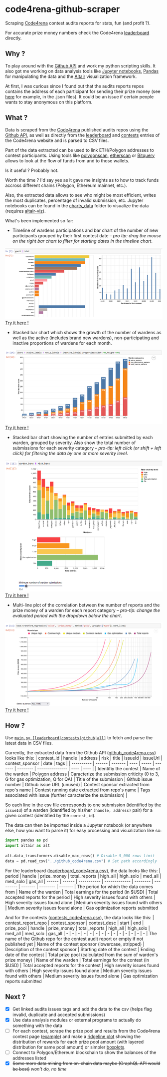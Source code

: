 # code4rena-github-scraper
Scraping [Code4rena](https://www.code4rena.com) contest audits reports for stats, fun (and profit ?).

For accurate prize money numbers check the Code4rena [leaderboard](https://code4rena.com/leaderboard) directly.

## Why ?

To play around with the [Github API](https://docs.github.com/en/rest) and work my python scripting skills. It also got me working on data analysis tools like [Jupyter notebooks](https://jupyter.org/), [Pandas](https://pandas.pydata.org/docs/index.html) for manipulating the data and the [Altair](https://altair-viz.github.io/index.html) visualization framework.

At first, I was curious since I found out that the audits reports repos contains the address of each participant for sending their prize money (see [here](https://github.com/code-423n4/2021-05-nftx-findings/tree/main/data) for example, in the .json files). It could be an issue if certain people wants to stay anonymous on this platform.

## What ?

Data is scraped from the [Code4rena](https://www.code4rena.com) published audits repos using the [Github API](https://docs.github.com/en/rest), as well as directly from the [leaderboard](https://code4rena.com/leaderboard) and [contests](https://code4rena.com/contests/) entries of the Code4rena website and is parsed to CSV files.

Part of the data extracted can be used to link ETH/Polygon addresses to contest participants. Using tools like [polygonscan](https://polygonscan.com), [etherscan](https://etherscan.io) or [Bitquery](https://explorer.bitquery.io/) allows to look at the flow of funds from and to those wallets.

Is it useful ? Probably not.

Worth the time ? I'd say yes as it gave me insights as to how to track funds accross different chains (Polygon, Ethereum mainnet, etc.).

Also, the extracted data allows to see who might be most efficient, writes the most duplicates, percentage of invalid submission, etc. Jupyter notebooks can be found in the [charts_data](charts_data/) folder to visualize the data (requires [altair-viz](https://altair-viz.github.io/getting_started/installation.html)).

What's been implemented so far:

- Timeline of wardens participations and bar chart of the number of new participants grouped by their first contest date – *pro tip: drag the mouse on the right bar chart to filter for starting dates in the timeline chart*.

![Participant's longevity](charts_data/preview_participants_longevity.png)
[Try it here !](https://nbviewer.org/github/Krow10/code4rena-github-scraper/blob/master/charts_data/participants_longevity.ipynb)
- Stacked bar chart which shows the growth of the number of wardens as well as the active (includes brand new wardens), non-participating and inactive proportions of wardens for each month.

![Participant growth](charts_data/preview_participants_growth.png)
[Try it here !](https://nbviewer.org/github/Krow10/code4rena-github-scraper/blob/master/charts_data/participants_growth.ipynb)
- Stacked bar chart showing the number of entries submitted by each warden, grouped by severity. Also show the total number of submissions for each severity category – *pro-tip: left click (or shift + left click) for filtering the data by one or more severity level*.

![Participant entries by severity](charts_data/preview_participants_by_report_severity.png)
<br/>[Try it here !](https://nbviewer.org/github/Krow10/code4rena-github-scraper/blob/master/charts_data/participants_by_report_severity.ipynb)
- Multi-line plot of the correlation between the number of reports and the prize money of a warden for each report category – *pro-tip: change the evaluated period with the dropdown below the chart*.

![preview_severity_revenue](charts_data/preview_severity_revenue.png)
[Try it here !](https://nbviewer.org/github/Krow10/code4rena-github-scraper/blob/master/charts_data/severity_revenue.ipynb)

## How ?

Use [`main.py [leaderboard|contests|github|all]`](main.py) to fetch and parse the latest data in CSV files.

Currently, the extracted data from the Github API ([github_code4rena.csv](github_code4rena.csv)) looks like this:
| contest_id | handle | address | risk | title | issueId | issueUrl | contest_sponsor | date | tags |
| ---------- | ------ | ------- | ---- | ----- | ------- | -------- | --------------- | ---- | ---- |
| Identifiy the contest | Name of the warden | Polygon address | Caracterize the submission criticity (0 to 3, G for gas optimization, Q for QA) | Title of the submission | Github issue number | Github issue URL (unused) | Contest sponsor extracted from repo's name | Contest running date extracted from repo's name | Tags associated with issue (further caracterize the submission) |

So each line in the csv file corresponds to one submission (identified by the `issueId`) of a warden (identified by his/her `(handle, address)` pair) for a given contest (identified by the `contest_id`).

The data can then be imported inside a Jupyter notebook (or anywhere else, how you want to parse it) for easy processing and visualization like so:
```python
import pandas as pd
import altair as alt

alt.data_transformers.disable_max_rows() # Disable 5_000 rows limit
data = pd.read_csv("../github_code4rena.csv") # Set path accordingly
```

For the leaderboard ([leaderboard_code4rena.csv](leaderboard_code4rena.csv)), the data looks like this:
| period | handle | prize_money | total_reports | high_all | high_solo | med_all | med_solo | gas_all
| ------ | ------ | ----------- | ------------- | -------- | --------- | ------- | -------- | -------
| The period for which the data comes from | Name of the warden | Total earnings for the period (in $USD) | Total accepted reports for the period | High severity issues found with others | High severity issues found alone | Medium severity issues found with others | Medium severity issues found alone | Gas optimization reports submitted

And for the contests ([contests_code4rena.csv](contests_cod4rena.csv)), the data looks like this:
| contest_report_repo | contest_sponsor | contest_desc | start | end | prize_pool | handle | prize_money | total_reports | high_all | high_solo | med_all | med_solo | gas_all
| - | - | - | - | - | - | - | - | - | - | - | - | - | -
| The name of the Github repo for the contest audit report or empty if not published yet | Name of the contest sponsor (lowercase, stripped) | Description of the contest sponsor | Starting date of the contest | Ending date of the contest | Total prize pool (calculated from the sum of warden's prize money) | Name of the warden | Total earnings for the contest (in $USD) | Total accepted reports for the contest | High severity issues found with others | High severity issues found alone | Medium severity issues found with others | Medium severity issues found alone | Gas optimization reports submitted

## Next ?

- [x] Get linked audits issues tags and add the data to the csv (helps flag invalid, duplicate and accepted submissions)
- [x] Use data analysis modules or external programs to actually do something with the data
- [ ] For each contest, scrape the prize pool and results from the Code4rena contest page ([example](https://code4rena.com/contests/2021-02-slingshot-finance-contest)) and make a [ridgeline plot](https://altair-viz.github.io/gallery/ridgeline_plot.html) showing the distribution of rewards for each prize pool amount (with layered distribution for same pool amount) or simpler [boxplots](https://altair-viz.github.io/gallery/boxplot.html).
- [ ] Connect to Polygon/Ethereum blockchain to show the balances of the addresses listed
- [x] ~~Some more data mining from on-chain data maybe (GraphQL API would be best)~~ *won't do, no time*
